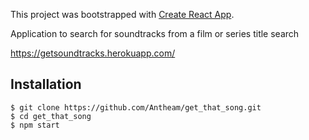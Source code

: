This project was bootstrapped with [Create React App](https://github.com/facebook/create-react-app).

Application to search for soundtracks from a film or series title search

https://getsoundtracks.herokuapp.com/

## Installation

```
$ git clone https://github.com/Antheam/get_that_song.git
$ cd get_that_song
$ npm start

```

